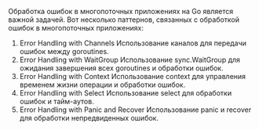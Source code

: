 Обработка ошибок в многопоточных приложениях на Go является важной задачей. 
Вот несколько паттернов, связанных с обработкой ошибок в многопоточных приложениях:

1. Error Handling with Channels
   Использование каналов для передачи ошибок между goroutines.
2. Error Handling with WaitGroup
   Использование sync.WaitGroup для ожидания завершения всех goroutines и обработки ошибок.
3. Error Handling with Context
   Использование context для управления временем жизни операции и обработки ошибок.
4. Error Handling with Select
   Использование select для обработки ошибок и тайм-аутов.
5. Error Handling with Panic and Recover
   Использование panic и recover для обработки непредвиденных ошибок.
